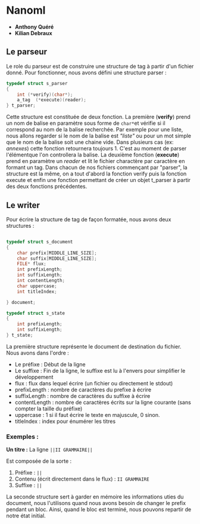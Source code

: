 # Nanoml

- **Anthony Quéré**
- **Kilian Debraux**

## Le parseur

Le role du parseur est de construire une structure de tag à partir d'un fichier donné. Pour fonctionner, nous avons défini une structure parser :

```c
typedef struct s_parser
{
    int (*verify)(char*);
    a_tag  (*execute)(reader);
} t_parser;
```

Cette structure est constituée de deux fonction. La première (**verify**) prend un nom de balise en paramètre sous forme de `char*`et vérifie si il correspond au nom de la balise recherchée. Par exemple pour une liste, nous allons regarder si le nom de la balise est *"liste"* ou pour un mot simple que le nom de la balise soit une chaine vide. Dans plusieurs cas (ex: *annexes*) cette fonction retournera toujours 1. C'est au moment de parser l'élémentque l'on controllera la balise. La deuxième fonction (**execute**) prend en paramètre un *reader* et lit le fichier charactère par caractère en formant un tag. Dans chacun de nos fichiers commençant par "parser", la structure est la même, on a tout d'abord la fonction verify puis la fonction execute et enfin une fonction permettant de créer un objet t_parser à partir des deux fonctions précédentes.

## Le writer

Pour écrire la structure de tag de façon formatée, nous avons deux structures :

```c

typedef struct s_document
{
    char prefix[MIDDLE_LINE_SIZE];
    char suffix[MIDDLE_LINE_SIZE];
    FILE* flux;
    int prefixLength;
    int suffixLength;
    int contentLength;
    char uppercase;
    int titleIndex;

} document;

typedef struct s_state
{
    int prefixLength;
    int suffixLength;
} t_state;
```

La première structure représente le document de destination du fichier. Nous avons dans l'ordre :
- Le préfixe : Début de la ligne
- Le suffixe : Fin de la ligne, le suffixe est lu à l'envers pour simplifier le développement
- flux : flux dans lequel écrire (un fichier ou directement le stdout)
- prefixLength : nombre de caractères du prefixe à écrire
- suffixLength : nombre de caractères du suffixe à écrire
- contentLength : nombre de caractères écrits sur la ligne courante (sans compter la taille du préfixe)
- uppercase : 1 si il faut écrire le texte en majuscule, 0 sinon.
- titleIndex : index pour énumérer les titres

### Exemples :
**Un titre :**
La ligne `||II GRAMMAIRE||`

Est composée de la sorte : 
1. Préfixe : `||`
2. Contenu (écrit directement dans le flux) : `II GRAMMAIRE`
3. Suffixe : `||`

La seconde structure sert à garder en mémoire les informations uties du document, nous l'utilisons quand nous avons besoin de changer le prefix pendant un bloc. Ainsi, quand le bloc est terminé, nous pouvons repartir de notre état initial.


